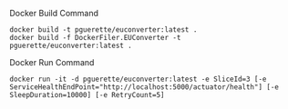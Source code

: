 ﻿Docker Build Command
```
docker build -t pguerette/euconverter:latest .
docker build -f DockerFiler.EUConverter -t pguerette/euconverter:latest .
```

Docker Run Command
```
docker run -it -d pguerette/euconverter:latest -e SliceId=3 [-e ServiceHealthEndPoint="http://localhost:5000/actuator/health"] [-e SleepDuration=10000] [-e RetryCount=5]
```